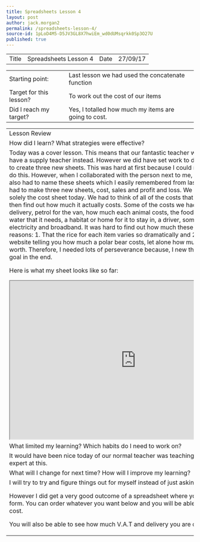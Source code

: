```yaml
---
title: Spreadsheets Lesson 4
layout: post
author: jack.morgan2
permalink: /spreadsheets-lesson-4/
source-id: 1pLoD4M5-D5JV3GL8X7hwiEm_wd0dUMsqrkk0Sp3O27U
published: true
---
```

<table>
  <tr>
    <td>Title</td>
    <td>Spreadsheets Lesson 4</td>
    <td>Date</td>
    <td>27/09/17</td>
  </tr>
</table>


<table>
  <tr>
    <td>Starting point:</td>
    <td>Last lesson we had used the concatenate function</td>
  </tr>
  <tr>
    <td>Target for this lesson?</td>
    <td>To work out the cost of our items</td>
  </tr>
  <tr>
    <td>Did I reach my target? 
</td>
    <td>Yes, I totalled how much my items are going to cost.</td>
  </tr>
</table>


<table>
  <tr>
    <td>Lesson Review</td>
  </tr>
  <tr>
    <td>How did I learn? What strategies were effective? </td>
  </tr>
  <tr>
    <td>Today was a cover lesson. This means that our fantastic teacher was away and that we have a supply teacher instead. However we did have set work to do. This lesson, we had to create three new sheets. This was hard at first because I could not remember how to do this. However, when I collaborated with the person next to me, it became easy. We also had to name these sheets which I easily remembered from last time how to do. We had to make three new sheets, cost, sales and profit and loss. We were mainly working on solely the cost sheet today. We had to think of all of the costs that we would need and then find out how much it actually costs. Some of the costs we had where, The van for delivery, petrol for the van, how much each animal costs, the food for that animal, the water that it needs, a habitat or home for it to stay in, a driver, some staff and things like electricity and broadband. It was hard to find out how much these things cost for two reasons: 1. That the rice for each item varies so dramatically and 2. That there isn't a website telling you how much a polar bear costs, let alone how much a habitat for it is worth. Therefore, I needed lots of perseverance because, I new that i would get to my goal in the end.

Here is what my sheet looks like so far:


<iframe src="https://docs.google.com/spreadsheets/d/1rqIcxRj5HOwun70yLaIkfiyvBK2Jc1TkwXWOOYKGfX4/edit#gid=1129010063/pubhtml?widget=true&amp;headers=false" height="425" width="675"></iframe>

</td>
  </tr>
  <tr>
    <td>What limited my learning? Which habits do I need to work on? </td>
  </tr>
  <tr>
    <td>It would have been nice today of our normal teacher was teaching us because he is an expert at this.</td>
  </tr>
  <tr>
    <td>What will I change for next time? How will I improve my learning?</td>
  </tr>
  <tr>
    <td>I will try to try and figure things out for myself instead of just asking friends all of the time.

However I did get a very good outcome of a spreadsheet where you can make an order form.
You can order whatever you want below and you will be able to see how much it will cost.

You will also be able to see how much V.A.T and delivery you are charged for.
</td>
  </tr>
</table>


